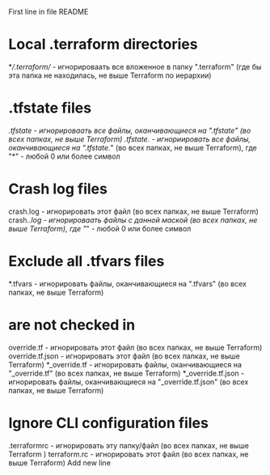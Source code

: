 First line in file README

# Local .terraform directories
**/.terraform/* - игнорироваать все вложенное в папку ".terraform" (где бы эта папка не находилась, не выше Terraform по иерархии) 

# .tfstate files
*.tfstate - игнорироваать все файлы, оканчивающиеся на ".tfstate" (во всех папках, не выше Terraform)
*.tfstate.* - игнориировать все файлы, оканчивающиеся на ".tfstate.*" (во всех папках, не выше Terraform), где "*" - любой 0 или более символ

# Crash log files
crash.log - игнорировать этот файл (во всех папках, не выше Terraform)
crash.*.log - игнорироваать файлы с данной маской (во всех папках, не выше Terraform), где "*" - любой 0 или более символ

# Exclude all .tfvars files
*.tfvars - игнорировать файлы, оканчивающиеся на ".tfvars" (во всех папках, не выше Terraform)

# are not checked in
override.tf - игнорировать этот файл (во всех папках, не выше Terraform)
override.tf.json - игнорировать этот файл (во всех папках, не выше Terraform)
*_override.tf - игнорировать файлы, оканчивающиеся на "_override.tf" (во всех папках, не выше Terraform)
*_override.tf.json - игнорировать файлы, оканчивающиеся на "_override.tf.json" (во всех папках, не выше Terraform)

# Ignore CLI configuration files
.terraformrc - игнорировать эту папку/файл (во всех папках, не выше Terraform ) 
terraform.rc - игнорировать этот файл (во всех папках, не выше Terraform)
Add new line
